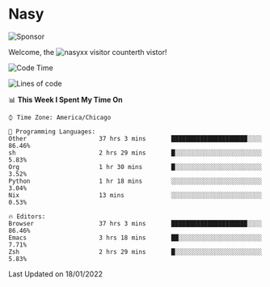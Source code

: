 # Nasy

<!--
<p align="center">
<img height="200" src="https://github-readme-stats.vercel.app/api?username=nasyxx&count_private=true&show_icons=true&theme=dracula&include_all_commits=true"/>
<img height="200" src="https://github-readme-stats.vercel.app/api/top-langs/?username=nasyxx&theme=dracula&hide=html,jupyter+notebook&count_private=true&show_icons=true"/>
</p>

  
----------------
-->

![Sponsor](https://img.shields.io/static/v1.svg?label=Sponsor&message=%E2%9D%A4&logo=GitHub&style=flat&color=pink)
 
Welcome, the ![nasyxx visitor counter](https://count.getloli.com/get/@nasyxx?theme=rule34)th vistor!
 
<!--START_SECTION:waka-->
![Code Time](http://img.shields.io/badge/Code%20Time-1%2C750%20hrs%2044%20mins-blue)

![Lines of code](https://img.shields.io/badge/From%20Hello%20World%20I%27ve%20Written-5%20Million%20lines%20of%20code-blue)

📊 **This Week I Spent My Time On** 

```text
⌚︎ Time Zone: America/Chicago

💬 Programming Languages: 
Other                    37 hrs 3 mins       █████████████████████░░░░   86.46% 
sh                       2 hrs 29 mins       █░░░░░░░░░░░░░░░░░░░░░░░░   5.83% 
Org                      1 hr 30 mins        █░░░░░░░░░░░░░░░░░░░░░░░░   3.52% 
Python                   1 hr 18 mins        ░░░░░░░░░░░░░░░░░░░░░░░░░   3.04% 
Nix                      13 mins             ░░░░░░░░░░░░░░░░░░░░░░░░░   0.53%

🔥 Editors: 
Browser                  37 hrs 3 mins       █████████████████████░░░░   86.46% 
Emacs                    3 hrs 18 mins       ██░░░░░░░░░░░░░░░░░░░░░░░   7.71% 
Zsh                      2 hrs 29 mins       █░░░░░░░░░░░░░░░░░░░░░░░░   5.83%

```


 Last Updated on 18/01/2022
<!--END_SECTION:waka-->

<!-- ![visitors](https://visitor-badge.laobi.icu/badge?page_id=nasyxx.nasyxx) -->
